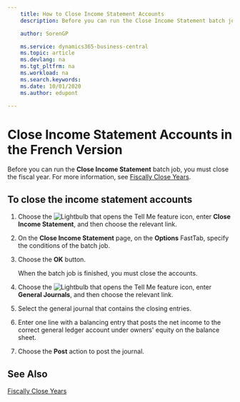 ```yaml
---
    title: How to Close Income Statement Accounts
    description: Before you can run the Close Income Statement batch job, you must close the fiscal year.

    author: SorenGP

    ms.service: dynamics365-business-central
    ms.topic: article
    ms.devlang: na
    ms.tgt_pltfrm: na
    ms.workload: na
    ms.search.keywords:
    ms.date: 10/01/2020
    ms.author: edupont

---
```

# Close Income Statement Accounts in the French Version

Before you can run the **Close Income Statement** batch job, you must close the fiscal year. For more information, see [Fiscally Close Years](how-to-fiscally-close-years.md).  

## To close the income statement accounts  

1. Choose the ![Lightbulb that opens the Tell Me feature](../../media/ui-search/search_small.png "Tell me what you want to do") icon, enter **Close Income Statement**, and then choose the relevant link.  
2. On the **Close Income Statement** page, on the **Options** FastTab, specify the conditions of the batch job.  
3. Choose the **OK** button.  

    When the batch job is finished, you must close the accounts.  

4. Choose the ![Lightbulb that opens the Tell Me feature](../../media/ui-search/search_small.png "Tell me what you want to do") icon, enter **General Journals**, and then choose the relevant link.  
5. Select the general journal that contains the closing entries.  
6. Enter one line with a balancing entry that posts the net income to the correct general ledger account under owners' equity on the balance sheet.  
7. Choose the **Post** action to post the journal.  

## See Also

[Fiscally Close Years](how-to-fiscally-close-years.md)
